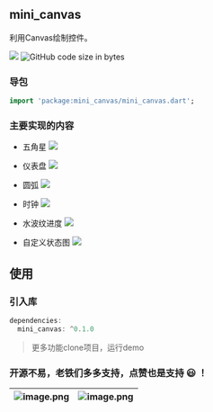 ## mini_canvas

利用Canvas绘制控件。

[![](https://img.shields.io/pub/v/mini_canvas#align=left&display=inline&height=20&originHeight=20&originWidth=76&status=done&style=none&width=76)](https://pub.flutter-io.cn/packages/mini_canvas)  ![GitHub code size in bytes](https://img.shields.io/github/languages/code-size/flutterme/mini_canvas?style=flat-square)


### 导包
```dart
import 'package:mini_canvas/mini_canvas.dart';
```

### 主要实现的内容

- 五角星
![](res/five_star.jpg)

- 仪表盘
![](res/board.jpg)

- 圆弧
![](res/arc.jpg)

- 时钟
![](res/clock.gif)

- 水波纹进度
![](res/wave_progress.gif)

- 自定义状态图
![](res/state.jpg)

## 使用

### 引入库
```dart
dependencies:
  mini_canvas: ^0.1.0
```



> 更多功能clone项目，运行demo

### 开源不易，老铁们多多支持，点赞也是支持 😃 ！
| ![image.png](https://cdn.nlark.com/yuque/0/2019/png/179485/1576646832207-e84c24f8-2e66-4937-af4d-b406f88c3974.png#align=left&display=inline&height=436&name=image.png&originHeight=337&originWidth=217&size=83049&status=done&style=none&width=281) | ![image.png](https://cdn.nlark.com/yuque/0/2019/png/179485/1576646720153-ad4673cb-3595-4468-9b60-75725e4322e7.png#align=left&display=inline&height=435&name=image.png&originHeight=298&originWidth=217&size=80120&status=done&style=none&width=317) |
| :---: | :---: |
